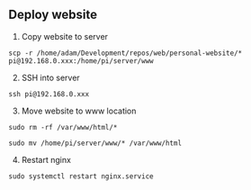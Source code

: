 ## Deploy website

1. Copy website to server

`scp -r /home/adam/Development/repos/web/personal-website/* pi@192.168.0.xxx:/home/pi/server/www`

2. SSH into server

`ssh pi@192.168.0.xxx`

3. Move website to www location

`sudo rm -rf /var/www/html/*`

`sudo mv /home/pi/server/www/* /var/www/html`

4. Restart nginx

`sudo systemctl restart nginx.service`
